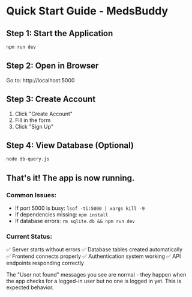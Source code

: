 # Quick Start Guide - MedsBuddy

## Step 1: Start the Application
```bash
npm run dev
```

## Step 2: Open in Browser
Go to: http://localhost:5000

## Step 3: Create Account
1. Click "Create Account" 
2. Fill in the form
3. Click "Sign Up"

## Step 4: View Database (Optional)
```bash
node db-query.js
```

## That's it! The app is now running.

### Common Issues:
- If port 5000 is busy: `lsof -ti:5000 | xargs kill -9`
- If dependencies missing: `npm install`
- If database errors: `rm sqlite.db && npm run dev`

### Current Status:
✅ Server starts without errors
✅ Database tables created automatically  
✅ Frontend connects properly
✅ Authentication system working
✅ API endpoints responding correctly

The "User not found" messages you see are normal - they happen when the app checks for a logged-in user but no one is logged in yet. This is expected behavior.